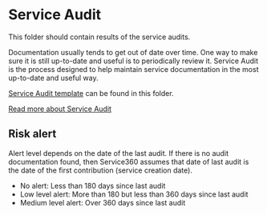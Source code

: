 # Service Audit

This folder should contain results of the service audits.

Documentation usually tends to get out of date over time. One way to
make sure it is still up-to-date and useful is to periodically review 
it. Service Audit is the process designed to help maintain service
documentation in the most up-to-date and useful way. 

[Service Audit template](TEMPLATE.md) can be found in this folder.

[Read more about Service Audit](https://service360.io/docs/service-audit/) 

## Risk alert

Alert level depends on the date of the last audit. If there is no 
audit documentation found, then Service360 assumes that date of last 
audit is the date of the first contribution (service creation date). 

- No alert: Less than 180 days since last audit
- Low level alert: More than 180 but less than 360 days since last audit
- Medium level alert: Over 360 days since last audit
 